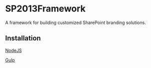 # SP2013Framework
A framework for building customized SharePoint branding solutions.

## Installation

[NodeJS](https://nodejs.org/en/download/)

[Gulp](https://github.com/gulpjs/gulp/blob/master/docs/getting-started.md)